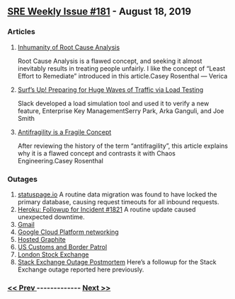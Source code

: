 ## [SRE Weekly Issue #181](https://sreweekly.com/sre-weekly-issue-181/) - August 18, 2019
### Articles

1. [Inhumanity of Root Cause Analysis](https://www.verica.io/inhumanity-of-root-cause-analysis/)

    Root Cause Analysis is a flawed concept, and seeking it almost inevitably results in treating people unfairly. I like the concept of “Least Effort to Remediate” introduced in this article.Casey Rosenthal — Verica
1. [Surf’s Up! Preparing for Huge Waves of Traffic via Load Testing](https://slack.engineering/%EF%B8%8F-surfs-up-preparing-for-huge-waves-of-traffic-via-load-testing-62b64da15ffc)

    Slack developed a load simulation tool and used it to verify a new feature, Enterprise Key ManagementSerry Park, Arka Ganguli, and Joe Smith
1. [Antifragility is a Fragile Concept](https://www.linkedin.com/pulse/antifragility-fragile-concept-casey-rosenthal/)

    After reviewing the history of the term “antifragility”, this article explains why it is a flawed concept and contrasts it with Chaos Engineering.Casey Rosenthal
### Outages

1. [statuspage.io](https://metastatuspage.com/incidents/c666y50f1xr9)
    A routine data migration was found to have locked the primary database, causing request timeouts for all inbound requests.
1. [Heroku: Followup for Incident #1821](https://status.heroku.com/incidents/1821)
    A routine update caused unexpected downtime.
1. [Gmail](https://www.google.com/appsstatus#hl=en&v=issue&sid=1&iid=5a56bb8246c365ad56ab11983808cb0e)
1. [Google Cloud Platform networking](https://status.cloud.google.com/incident/cloud-networking/19017#19017001)
1. [Hosted Graphite](https://status.hostedgraphite.com/incidents/7mwrfmp9t3mk)
1. [US Customs and Border Patrol](https://www.nj.com/news/2019/08/international-travelers-at-newark-airport-facing-huge-lines-after-nationwide-customs-and-border-protection-computer-outage.html)
1. [London Stock Exchange](https://www.bloomberg.com/opinion/articles/2019-08-16/now-london-stock-exchange-is-back-trading-it-s-post-mortem-time)
1. [Stack Exchange Outage Postmortem](https://stackstatus.net/post/186957149759)
    Here’s a followup for the Stack Exchange outage reported here previously.

### [ << Prev ](sreweekly-180.md) ------------- [ Next >> ](sreweekly-182.md)